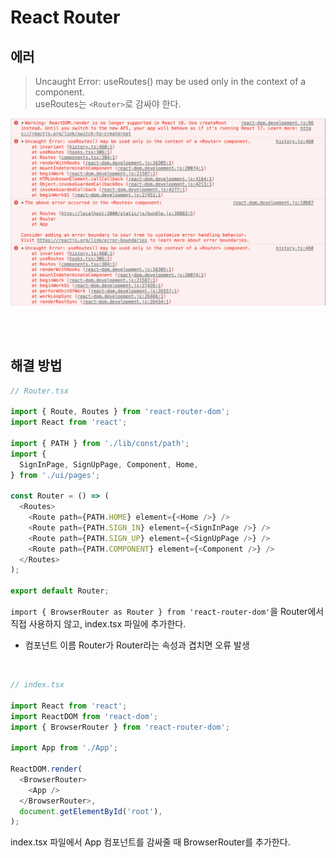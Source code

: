 # React Router

## 에러  

> Uncaught Error: useRoutes() may be used only in the context of a <Router> component.   
> useRoutes는 `<Router>`로 감싸야 한다.

![](../Images/react_router_error.png)

<br><br>

## 해결 방법

```js
// Router.tsx

import { Route, Routes } from 'react-router-dom';
import React from 'react';

import { PATH } from './lib/const/path';
import {
  SignInPage, SignUpPage, Component, Home,
} from './ui/pages';

const Router = () => (
  <Routes>
    <Route path={PATH.HOME} element={<Home />} />
    <Route path={PATH.SIGN_IN} element={<SignInPage />} />
    <Route path={PATH.SIGN_UP} element={<SignUpPage />} />
    <Route path={PATH.COMPONENT} element={<Component />} />
  </Routes>
);

export default Router;
```

`import { BrowserRouter as Router } from 'react-router-dom'`을 Router에서 직접 사용하지 않고, index.tsx 파일에 추가한다. 
* 컴포넌트 이름 Router가 Router라는 속성과 겹치면 오류 발생

<br>

```js
// index.tsx

import React from 'react';
import ReactDOM from 'react-dom';
import { BrowserRouter } from 'react-router-dom';

import App from './App';

ReactDOM.render(
  <BrowserRouter>
    <App />
  </BrowserRouter>,
  document.getElementById('root'),
);
```

index.tsx 파일에서 App 컴포넌트를 감싸줄 때 BrowserRouter를 추가한다.

